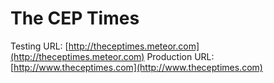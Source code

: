 # The CEP Times
Testing URL: [http://theceptimes.meteor.com](http://theceptimes.meteor.com)
Production URL: [http://www.theceptimes.com](http://www.theceptimes.com)
